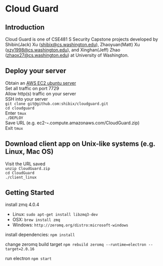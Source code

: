 # Cloud Guard
## Introduction
Cloud Guard is one of CSE481 S Security Capstone projects developed by Shibin(Jack) Xu (shibix@cs.washington.edu), Zhaoyuan(Matt) Xu (xzy1998@cs.washington.edu), and Xinghan(Jeff) Zhao (zhaox27@cs.washington.edu) at University of Washington.

## Deploy your server
Obtain an [AWS EC2 ubuntu server](https://aws.amazon.com/ec2/) <br />
Set all traffic on port 7729 <br />
Allow http(s) traffic on your server <br />
SSH into your server <br />
`git clone git@github.com:shibix/cloudguard.git` <br />
`cd cloudguard` <br />
Enter `tmux` <br />
`./DEPLOY` <br />
Save URL (e.g. ec2-***-***.compute.amazonaws.com/CloudGuard.zip) <br />
Exit `tmux` <br />

## Download client app on Unix-like systems (e.g. Linux, Mac OS)
Visit the URL saved <br />
`unzip CloudGuard.zip` <br />
`cd CloudGuard` <br />
`./client_linux` <br />



## Getting Started

install zmq 4.0.4
* Linux: `sudo apt-get install libzmq3-dev`
* OSX: `brew install zmq`
* Windows: `http://zeromq.org/distro:microsoft-windows`

install dependencies:
`npm install`

change zeromq build target
`npm rebuild zeromq --runtime=electron --target=2.0.16`

run electron 
`npm start`